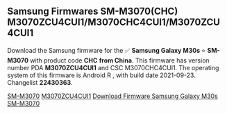 <h2>Samsung Firmwares SM-M3070(CHC) M3070ZCU4CUI1/M3070CHC4CUI1/M3070ZCU4CUI1</h2>
Download the Samsung firmware for the ✅ <strong>Samsung Galaxy M30s </strong> ⭐ <strong>SM-M3070</strong> with product code <strong>CHC</strong> <strong> from China</strong>. This firmware has version number PDA <strong>M3070ZCU4CUI1</strong> and CSC M3070CHC4CUI1. The operating system of this firmware is Android R , with build date 2021-09-23. Changelist <strong>22430363</strong>.


[SM-M3070](https://samfirm.shop/samsung/model/SM-M3070)
[M3070ZCU4CUI1](https://samfirm.shop/samsung/pda/M3070ZCU4CUI1)
[Download Firmware Samsung Galaxy M30s SM-M3070](https://samfirm.shop/samsung/firmware/459234)
